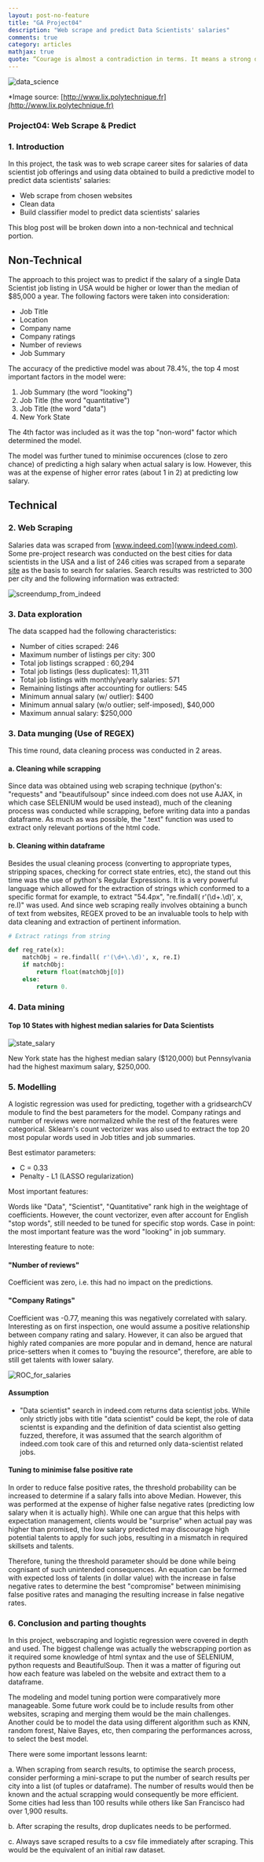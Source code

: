 ```yaml
---
layout: post-no-feature
title: "GA Project04"
description: "Web scrape and predict Data Scientists' salaries"
comments: true
category: articles
mathjax: true
quote: “Courage is almost a contradiction in terms. It means a strong desire to live taking the form of a readiness to die.” ― G.K. Chesterton
---
```


![data_science]({{site-url}}/images/data-science.png)

*Image source: [http://www.lix.polytechnique.fr](http://www.lix.polytechnique.fr)

### Project04: Web Scrape & Predict

### 1. Introduction

In this project, the task was to web scrape career sites for salaries of data scientist job offerings and using data obtained to build a predictive model to predict data scientists' salaries:

   - Web scrape from chosen websites
   - Clean data
   - Build classifier model to predict data scientists' salaries

This blog post will be broken down into a non-technical and technical portion.

## Non-Technical

The approach to this project was to predict if the salary of a single Data Scientist job listing in USA would be higher or lower than the median of $85,000 a year. The following factors were taken into consideration:

   - Job Title
   - Location
   - Company name
   - Company ratings
   - Number of reviews
   - Job Summary

The accuracy of the predictive model was about 78.4%, the top 4 most important factors in the model were:

   1. Job Summary (the word "looking")
   2. Job Title (the word "quantitative")
   3. Job Title (the word "data")
   4. New York State

The 4th factor was included as it was the top "non-word" factor which determined the model.

The model was further tuned to minimise occurences (close to zero chance) of predicting a high salary when actual salary is low. However, this was at the expense of higher error rates (about 1 in 2) at predicting low salary.

## Technical

### 2. Web Scraping

Salaries data was scraped from [www.indeed.com](www.indeed.com). Some pre-project research was conducted on the best cities for data scientists in the USA and a list of 246 cities was scraped from a separate [site](https://www.goodcall.com/data-center/best-places-data-scientists) as the basis to search for salaries. Search results was restricted to 300 per city and the following information was extracted:

![screendump_from_indeed]({{site-url}}/images/indeed_screen_dump.png)

### 3. Data exploration

The data scapped had the following characteristics:

- Number of cities scraped: 246
- Maximum number of listings per city: 300
- Total job listings scrapped : 60,294
- Total job listings (less duplicates): 11,311
- Total job listings with monthly/yearly salaries: 571
- Remaining listings after accounting for outliers: 545
- Minimum annual salary (w/ outlier): \$400
- Minimum annual salary (w/o outlier; self-imposed), \$40,000
- Maximum annual salary: \$250,000

### 3. Data munging (Use of REGEX)

This time round, data cleaning process was conducted in 2 areas.

#### a. Cleaning while scrapping

Since data was obtained using web scraping technique (python's: "requests" and "beautifulsoup" since indeed.com does not use AJAX, in which case SELENIUM would be used instead), much of the cleaning process was conducted while scrapping, before writing data into a pandas dataframe. As much as was possible, the ".text" function was used to extract only relevant portions of the html code. 

#### b. Cleaning within dataframe

Besides the usual cleaning process (converting to appropriate types, stripping spaces, checking for correct state entries, etc), the stand out this time was the use of python's Regular Expressions. It is a very powerful language which allowed for the extraction of strings which conformed to a specific format for example, to extract "54.4px", "re.findall( r'(\d+\.\d)', x, re.I)" was used. And since web scraping really involves obtaining a bunch of text from websites, REGEX proved to be an invaluable tools to help with data cleaning and extraction of pertinent information.

```py
# Extract ratings from string

def reg_rate(x):
    matchObj = re.findall( r'(\d+\.\d)', x, re.I)
    if matchObj:
        return float(matchObj[0])
    else:
        return 0.
```

### 4. Data mining

#### Top 10 States with highest median salaries for Data Scientists

![state_salary]({{site-url}}/images/boxplot_salary.png)

New York state has the highest median salary (\$120,000) but Pennsylvania had the highest maximum salary, \$250,000.

### 5. Modelling

A logistic regression was used for predicting, together with a gridsearchCV module to find the best parameters for the model. Company ratings and number of reviews were normalized while the rest of the features were categorical. Sklearn's count vectorizer was also used to extract the top 20 most popular words used in Job titles and job summaries.

Best estimator parameters:

   - C = 0.33
   - Penalty - L1 (LASSO regularization)
    
Most important features:

Words like "Data", "Scientist", "Quantitative" rank high in the weightage of coefficients. However, the count vectorizer, even after account for English "stop words", still needed to be tuned for specific stop words. Case in point: the most important feature was the word "looking" in job summary.

Interesting feature to note:

#### "Number of reviews"

Coefficient was zero, i.e. this had no impact on the predictions.

#### "Company Ratings"

Coefficient was -0.77, meaning this was negatively correlated with salary. Interesting as on first inspection, one would assume a positive relationship between company rating and salary. However, it can also be argued that highly rated companies are more popular and in demand, hence are natural price-setters when it comes to "buying the resource", therefore, are able to still get talents with lower salary.

![ROC_for_salaries]({{site-url}}/images/roc_logreg.png)

#### Assumption

   - "Data scientist" search in indeed.com returns data scientist jobs. While only strictly jobs with title "data scientist" could be kept, the role of data scientst is expanding and the definition of data scientist also getting fuzzed, therefore, it was assumed that the search algorithm of indeed.com took care of this and returned only data-scientist related jobs.
   
#### Tuning to minimise false positive rate

In order to reduce false positive rates, the threshold probability can be increased to determine if a salary falls into above Median. However, this was performed at the expense of higher false negative rates (predicting low salary when it is actually high). While one can argue that this helps with expectation management, clients would be "surprise" when actual pay was higher than promised, the low salary predicted may discourage high potential talents to apply for such jobs, resulting in a mismatch in required skillsets and talents.

Therefore, tuning the threshold parameter should be done while being cognisant of such unintended consequences. An equation can be formed with expected loss of talents (in dollar value) with the increase in false negative rates to determine the best "compromise" between minimising false positive rates and managing the resulting increase in false negative rates.

### 6. Conclusion and parting thoughts

In this project, webscraping and logistic regression were covered in depth and used. The biggest challenge was actually the webscrapping portion as it required some knowledge of html syntax and the use of SELENIUM, python requests and BeautifulSoup. Then it was a matter of figuring out how each feature was labeled on the website and extract them to a dataframe.

The modeling and model tuning portion were comparatively more manageable. Some future work could be to include results from other websites, scraping and merging them would be the main challenges. Another could be to model the data using different algorithm such as KNN, random forest, Naive Bayes, etc, then comparing the performances across, to select the best model.

There were some important lessons learnt:

   a. When scraping from search results, to optimise the search process, consider performing a mini-scrape to put the number of search results per city into a list (of tuples or dataframe). The number of results would then be known and the actual scrapping would consequently be more efficient. Some cities had less than 100 results while others like San Francisco had over 1,900 results.
    
   b. After scraping the results, drop duplicates needs to be performed.
    
   c. Always save scraped results to a csv file immediately after scraping. This would be the equivalent of an initial raw dataset.
